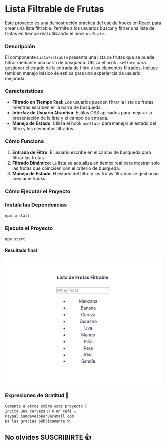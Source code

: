 # Lista Filtrable de Frutas

Este proyecto es una demostración práctica del uso de hooks en React para crear una lista filtrable. Permite a los usuarios buscar y filtrar una lista de frutas en tiempo real utilizando el hook `useState`.

### Descripción

El componente `ListaFiltrable` presenta una lista de frutas que se puede filtrar mediante una barra de búsqueda. Utiliza el hook `useState` para gestionar el estado de la entrada de filtro y los elementos filtrados. Incluye también manejo básico de estilos para una experiencia de usuario mejorada.

### Características

- **Filtrado en Tiempo Real**: Los usuarios pueden filtrar la lista de frutas mientras escriben en la barra de búsqueda.
- **Interfaz de Usuario Atractiva**: Estilos CSS aplicados para mejorar la presentación de la lista y el campo de entrada.
- **Manejo de Estado**: Utiliza el hook `useState` para manejar el estado del filtro y los elementos filtrados.

### Cómo Funciona

1. **Entrada de Filtro**: El usuario escribe en el campo de búsqueda para filtrar las frutas.
2. **Filtrado Dinámico**: La lista se actualiza en tiempo real para mostrar solo las frutas que coinciden con el criterio de búsqueda.
3. **Manejo de Estado**: El estado del filtro y las frutas filtradas se gestionan mediante hooks.

### Cómo Ejecutar el Proyecto

### Instala las Dependencias
    npm install
    
### Ejecuta el Proyecto
    npm start


#### Resultado final

![](https://raw.githubusercontent.com/urian121/imagenes-proyectos-github/master/filtro-con-useState.png)

### Expresiones de Gratitud 🎁

    Comenta a otros sobre este proyecto 📢
    Invita una cerveza 🍺 o un café ☕
    Paypal iamdeveloper86@gmail.com
    Da las gracias públicamente 🤓.

## No olvides SUSCRIBIRTE 👍